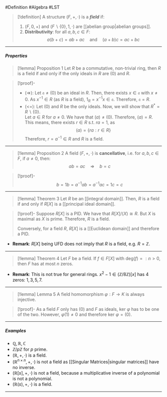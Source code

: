 #Definition #Algebra  #LST 

> [!definition]
> A structure $(F,+,\cdot)$ is a ***field*** if: 
> 1. $(F,0,+)$ and $(F \backslash \{ 0 \},1,\cdot)$ are [[abelian group|abelian groups]].
> 2. **Distributivity**: for all $a,b,c\in F$: $$a(b+c)=ab+ac\quad \text{and}\quad (a+b)c=ac+bc$$
---
##### Properties 
> [!lemma] Proposition 1
> Let $R$ be a commutative, non-trivial ring, then $R$ is a field if and only if the only ideals in $R$ are $(0)$ and $R$.

> [!proof]-
> - (=>): Let $\mathfrak{a}\neq(0)$ be an ideal in $R$. Then, there exists $x\in \mathfrak{a}$ with $x\neq 0$. As $x^{-1}\in R$ (as $R$ is a field), $1_{R}=x^{-1}x\in \mathfrak{a}$. Therefore, $\mathfrak{a}=R$.
> - (<=): Let $(0)$ and $R$ be the only ideals. Now, we will show that $R^{*}=R \backslash \{ 0 \}$.  
>   Let $a\in R$ for $a\neq 0$. We have that $(a)\neq (0)$. Therefore, $(a)=R$.
>   This means, there exists $r\in R$ s.t. $ra=1$, as $$(a)=\{ ra:r\in R \}$$Therefore, $r=a^{-1}\in R$ and $R$ is a field.
---
> [!lemma] Proposition 2
> A field $(F,+,\cdot)$ is **cancellative**, i.e. for $a,b,c\in F$, if $a\neq 0$, then:$$ ab=ac\quad \Longrightarrow \quad b=c$$

> [!proof]-
> $$b=1b=a^{-1}ab=a^{-1}ac=1c=c$$
---
> [!lemma] Theorem 3
> Let $R$ be an [[integral domain]]. Then, $R$ is a field if and only if $R[X]$ is a [[principal ideal domain]].

> [!proof]-
> Suppose $R[X]$ is a PID. We have that $R[X] / (X)\cong R$. But $X$ is maximal as $X$ is prime. Therefore, $R$ is a field.
> 
> Conversely, for a field $R$, $R[X]$ is a [[Euclidean domain]] and therefore a PID.

- **Remark**: $R[X]$ being UFD does not imply that $R$ is a field, e.g. $R=\mathbb{Z}$.
---
> [!lemma] Theorem 4
> Let $F$ be a field. If $f\in F[X]$ with $\text{deg}(f)=:n>0$, then $F$ has at most $n$ zeros.
- **Remark**: This is not true for general rings. $x^{2}-1\in (\mathbb{Z} / 8\mathbb{Z})[x]$ has 4 zeros: $1,3,5,7$.
---
> [!lemma] Lemma 5
> A field homomorphism $\varphi:F\to K$ is always injective.

> [!proof]-
> As a field $F$ only has $(0)$ and $F$ as ideals, $\text{ker }\varphi$ has to be one of the two. However, $\varphi(1)\neq 0$ and therefore $\text{ker }\varphi=(0)$. 
---
##### Examples
- $\mathbb{Q},\mathbb{R},\mathbb{C}$
- $\mathbb{Z} / p\mathbb{Z}$ for $p$ prime.
- $(\mathbb{R},+,\cdot)$ is a field.
- $(\mathbb{R}^{n\times n},+,\cdot)$ is not a field as [[Singular Matrices|singular matrices]] have no inverse.
- $(\mathbb{R}[s],+,\cdot)$ is not a field, because a multiplicative inverse of a polynomial is not a polynomial.
- $(\mathbb{R}(s),+,\cdot)$ is a field.

---